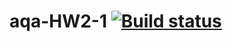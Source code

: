 # aqa-HW2-1 [![Build status](https://ci.appveyor.com/api/projects/status/p0tolukjp21v55fu?svg=true)](https://ci.appveyor.com/project/LidiiaBogdanova/aqa-hw2-1)

